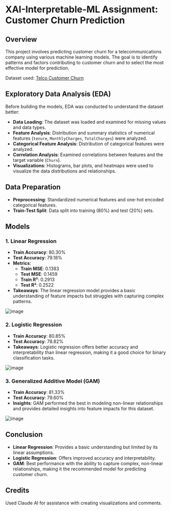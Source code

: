 # XAI-Interpretable-ML Assignment: Customer Churn Prediction

## Overview

This project involves predicting customer churn for a telecommunications company using various machine learning models. The goal is to identify patterns and factors contributing to customer churn and to select the most effective model for prediction.  

Dataset used: [Telco Customer Churn](https://www.kaggle.com/datasets/blastchar/telco-customer-churn?resource=download)

## Exploratory Data Analysis (EDA)

Before building the models, EDA was conducted to understand the dataset better:
- **Data Loading**: The dataset was loaded and examined for missing values and data types.
- **Feature Analysis**: Distribution and summary statistics of numerical features (`tenure`, `MonthlyCharges`, `TotalCharges`) were analyzed.
- **Categorical Feature Analysis**: Distribution of categorical features were analyzed.
- **Correlation Analysis**: Examined correlations between features and the target variable (`Churn`).
- **Visualizations**: Histograms, bar plots, and heatmaps were used to visualize the data distributions and relationships.

## Data Preparation

- **Preprocessing**: Standardized numerical features and one-hot encoded categorical features.
- **Train-Test Split**: Data split into training (80%) and test (20%) sets.

## Models

### 1. Linear Regression
- **Train Accuracy**: 80.30%
- **Test Accuracy**: 79.18%
- **Metrics**:
  - **Train MSE**: 0.1383
  - **Test MSE**: 0.1459
  - **Train R²**: 0.2913
  - **Test R²**: 0.2522
- **Takeaways**: The linear regression model provides a basic understanding of feature impacts but struggles with capturing complex patterns.

![image](https://github.com/user-attachments/assets/e2a60cfd-815c-4792-ad8c-9ed81d49ce76)


### 2. Logistic Regression
- **Train Accuracy**: 80.85%
- **Test Accuracy**: 78.82%
- **Takeaways**: Logistic regression offers better accuracy and interpretability than linear regression, making it a good choice for binary classification tasks.

![image](https://github.com/user-attachments/assets/e7cb9039-46ed-4462-8af8-b57f74b6dde2)


### 3. Generalized Additive Model (GAM)
- **Train Accuracy**: 81.33%
- **Test Accuracy**: 79.60%
- **Insights**: GAM performed the best in modeling non-linear relationships and provides detailed insights into feature impacts for this dataset.

![image](https://github.com/user-attachments/assets/9c27e10c-5bed-44f9-9bbc-5bb49182adf1)

## Conclusion

- **Linear Regression**: Provides a basic understanding but limited by its linear assumptions.
- **Logistic Regression**: Offers improved accuracy and interpretability.
- **GAM**: Best performance with the ability to capture complex, non-linear relationships, making it the recommended model for predicting customer churn.

## Credits

Used Claude AI for assistance with creating visualizations and comments.
